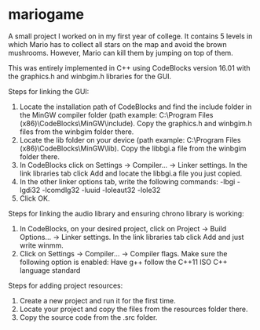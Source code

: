 # mariogame
A small project I worked on in my first year of college. It contains 5 levels in which Mario has to collect all stars on the map and avoid the brown mushrooms. However, Mario can kill them by jumping on top of them.

This was entirely implemented in C++ using CodeBlocks version 16.01 with the graphics.h and winbgim.h libraries for the GUI.

Steps for linking the GUI:
   1. Locate the installation path of CodeBlocks and find the include folder in the MinGW compiler folder (path example: C:\Program Files (x86)\CodeBlocks\MinGW\include\). Copy the graphics.h and winbgim.h files from the winbgim folder there.
   2. Locate the lib folder on your device (path example: C:\Program Files (x86)\CodeBlocks\MinGW\lib\). Copy the libbgi.a file from the winbgim folder there.
   3. In CodeBlocks click on Settings -> Compiler... -> Linker settings. In the link libraries tab click Add and locate the libbgi.a file you just copied.
   4. In the other linker options tab, write the following commands: -lbgi -lgdi32 -lcomdlg32 -luuid -loleaut32 -lole32
   5. Click OK.

Steps for linking the audio library and ensuring chrono library is working:
   1. In CodeBlocks, on your desired project, click on Project -> Build Options... -> Linker settings. In the link libraries tab click Add and just write winmm.
   2. Click on Settings -> Compiler... -> Compiler flags. Make sure the following option is enabled: Have g++ follow the C++11 ISO C++ language standard

Steps for adding project resources:
   1. Create a new project and run it for the first time.
   2. Locate your project and copy the files from the resources folder there.
   3. Copy the source code from the .src folder.
